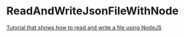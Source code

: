 # ReadAndWriteJsonFileWithNode
[Tutorial that shows how to read and write a file using NodeJS](https://programmingwithswift.com/how-to-read-and-write-json-with-nodejs/)
